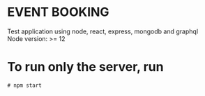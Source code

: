 # EVENT BOOKING
Test application using node, react, express, mongodb and graphql <br/>
Node version: >= 12

# To run only the server, run
    
    # npm start   
